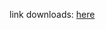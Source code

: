 
link downloads: <a href='https://github.com/ZyCromerZ/compiled-gcc/releases/download/varm-zyc-linux-gnueabi-10.x-gnu-20210413/arm-zyc-linux-gnueabi-10.x-gnu-20210413.tar.gz'>here</a>
